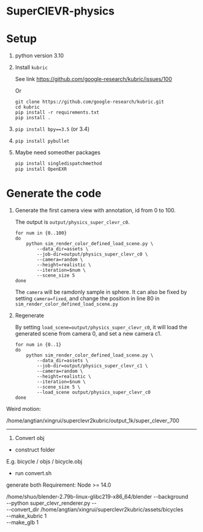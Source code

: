 # SuperClEVR-physics

# Setup

1. python version 3.10

2. Install `kubric`

    See link https://github.com/google-research/kubric/issues/100

    Or

    ```
    git clone https://github.com/google-research/kubric.git
    cd kubric
    pip install -r requirements.txt
    pip install .
    ```

3. `pip install bpy==3.5` (or 3.4)

4. `pip install pybullet`

5. Maybe need someother packages

    ```sh
    pip install singledispatchmethod
    pip install OpenEXR
    ```

# Generate the code

1. Generate the first camera view with annotation, id from 0 to 100.

    The output is `output/physics_super_clevr_c0`.
    
    ```
    for num in {0..100}
    do 
        python sim_render_color_defined_load_scene.py \
            --data_dir=assets \
            --job-dir=output/physics_super_clevr_c0 \
            --camera=random \
            --height=realistic \
            --iteration=$num \
            --scene_size 5
    done
    ```

    The `camera` will be ramdonly sample in sphere. It can also be fixed by setting `camera=fixed`, and change the position in line 80 in `sim_render_color_defined_load_scene.py`

2. Regenerate 

    By setting `load_scene=output/physics_super_clevr_c0`, it will load the generated scene from camera 0, and set a new camera c1. 
    
    ```
    for num in {0..1}
    do 
        python sim_render_color_defined_load_scene.py \
            --data_dir=assets \
            --job-dir=output/physics_super_clevr_c1 \
            --camera=random \
            --height=realistic \
            --iteration=$num \
            --scene_size 5 \
            --load_scene output/physics_super_clevr_c0
    done
    ```

Weird motion:

/home/angtian/xingrui/superclevr2kubric/output_1k/super_clever_700


---


1. Convert obj

- construct folder 

E.g. bicycle / objs / bicycle.obj

- run convert.sh

generate both 
Requirement:
Node >= 14.0


/home/shuo/blender-2.79b-linux-glibc219-x86_64/blender --background \
    --python super_clevr_renderer.py -- \
    --convert_dir /home/angtian/xingrui/superclevr2kubric/assets/bicycles \
    --make_kubric 1 \
    --make_glb 1